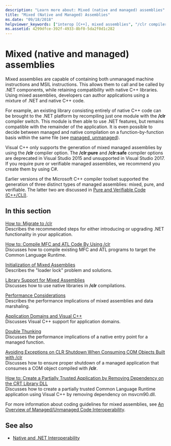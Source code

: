 ```yaml
---
description: "Learn more about: Mixed (native and managed) assemblies"
title: "Mixed (Native and Managed) Assemblies"
ms.date: "09/18/2018"
helpviewer_keywords: ["interop [C++], mixed assemblies", "/clr compiler option [C++], mixed assemblies", "managed code [C++], interoperability", "interoperability [C++], mixed assemblies", "mixed DLL loading [C++]", "mixed assemblies [C++], about mixed assemblies", "assemblies [C++], mixed", "mixed assemblies [C++]", "native code [C++], .NET interoperatibility"]
ms.assetid: 4299dfce-392f-4933-8bf0-5da2f0d1c282
---
```

# Mixed (native and managed) assemblies

Mixed assemblies are capable of containing both unmanaged machine instructions and MSIL instructions. This allows them to call and be called by .NET components, while retaining compatibility with native C++ libraries. Using mixed assemblies, developers can author applications using a mixture of .NET and native C++ code.

For example, an existing library consisting entirely of native C++ code can be brought to the .NET platform by recompiling just one module with the **/clr** compiler switch. This module is then able to use .NET features, but remains compatible with the remainder of the application. It is even possible to decide between managed and native compilation on a function-by-function basis within the same file (see [managed, unmanaged](../preprocessor/managed-unmanaged.md)).

Visual C++ only supports the generation of mixed managed assemblies by using the **/clr** compiler option. The **/clr:pure** and **/clr:safe** compiler options are deprecated in Visual Studio 2015 and unsupported in Visual Studio 2017. If you require pure or verifiable managed assemblies, we recommend you create them by using C#.

Earlier versions of the Microsoft C++ compiler toolset supported the generation of three distinct types of managed assemblies: mixed, pure, and verifiable. The latter two are discussed in [Pure and Verifiable Code (C++/CLI)](../dotnet/pure-and-verifiable-code-cpp-cli.md).

## In this section

[How to: Migrate to /clr](../dotnet/how-to-migrate-to-clr.md)<br/>
Describes the recommended steps for either introducing or upgrading .NET functionality in your application.

[How to: Compile MFC and ATL Code By Using /clr](../dotnet/how-to-compile-mfc-and-atl-code-by-using-clr.md)<br/>
Discusses how to compile existing MFC and ATL programs to target the Common Language Runtime.

[Initialization of Mixed Assemblies](../dotnet/initialization-of-mixed-assemblies.md)<br/>
Describes the "loader lock" problem and solutions.

[Library Support for Mixed Assemblies](../dotnet/library-support-for-mixed-assemblies.md)<br/>
Discusses how to use native libraries in **/clr** compilations.

[Performance Considerations](../dotnet/performance-considerations-for-interop-cpp.md)<br/>
Describes the performance implications of mixed assemblies and data marshaling.

[Application Domains and Visual C++](../dotnet/application-domains-and-visual-cpp.md)<br/>
Discusses Visual C++ support for application domains.

[Double Thunking](../dotnet/double-thunking-cpp.md)<br/>
Discusses the performance implications of a native entry point for a managed function.

[Avoiding Exceptions on CLR Shutdown When Consuming COM Objects Built with /clr](../dotnet/avoiding-exceptions-on-clr-shutdown-when-consuming-com-objects-built-with-clr.md)<br/>
Discusses how to ensure proper shutdown of a managed application that consumes a COM object compiled with **/clr**.

[How to: Create a Partially Trusted Application by Removing Dependency on the CRT Library DLL](../dotnet/create-a-partially-trusted-application.md)<br/>
Discusses how to create a partially trusted Common Language Runtime application using Visual C++ by removing dependency on msvcm90.dll.

For more information about coding guidelines for mixed assemblies, see [An Overview of Managed/Unmanaged Code Interoperability](/previous-versions/dotnet/articles/ms973872(v=msdn.10)).

## See also

- [Native and .NET Interoperability](../dotnet/native-and-dotnet-interoperability.md)
